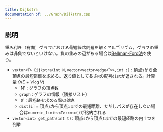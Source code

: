 ```yaml
---
title: Dijkstra
documentation_of: ../Graph/Dijkstra.cpp
---
```


## 説明

重み付き（有向）グラフにおける最短経路問題を解くアルゴリズム。グラフの重みは非負でないといけない。負の重みの辺がある場合は[Bellman-Ford法](https://maguroplusia.github.io/Library/Graph/BellmanFord.cpp)を使う。

- `vector<T> Dijkstra(int N,vector<vector<edge<T>>,int s)` : 頂点`s`から全頂点の最短距離を求める。返り値として長さ`N`の配列`dist`が返される。計算量 $O(E + V \log V)$
    - 'N' : グラフの頂点数
    - `graph` : グラフの情報（隣接リスト）
    - 's' : 最短路を求める際の始点
    - `dist[i]` = 頂点`s`から頂点`i`までの最短距離、ただしパスが存在しない場合は`numeric_limits<T>::max()`が格納される
- `vector<int> get_path(int t)` : 頂点`s`から頂点`t`までの最短経路の内 $1$ つを列挙

